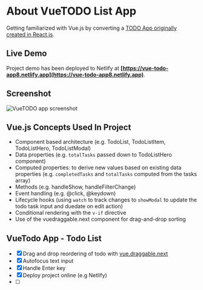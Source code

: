 # About VueTODO List App
Getting familiarized with Vue.js by converting a [TODO App originally created in React.js](https://github.com/dialeleven/react-todo-app-medium).

## Live Demo
Project demo has been deployed to Netlify at **[https://vue-todo-app8.netlify.app](https://vue-todo-app8.netlify.app)**.

## Screenshot
![VueTODO app screenshot](https://raw.githubusercontent.com/dialeleven/vue-todo-app/main/public/assets/screenshot_todo_app.png)

## Vue.js Concepts Used In Project
- Component based architecture (e.g. TodoList, TodoListItem, TodoListHero, TodoListModal)
- Data properties (e.g. `totalTasks` passed down to TodoListHero component)
- Computed properties: to derive new values based on existing data properties (e.g. `completedTasks` and `totalTasks` computed from the tasks array)
- Methods (e.g. handleShow, handleFilterChange)
- Event handling (e.g. @click, @keydown)
- Lifecycle hooks (using `watch` to track changes to `showModal` to update the todo task input and duedate on edit action)
- Conditional rendering with the `v-if` directive
- Use of the vuedraggable.next component for drag-and-drop sorting

## VueTodo App - Todo List
- [x] Drag and drop reordering of todo with [vue.draggable.next](https://github.com/SortableJS/vue.draggable.next)
- [x] Autofocus text input
- [x] Handle Enter key
- [x] Deploy project online (e.g Netlify)
- [ ] <script setup> version for all components vs <script>

## Recommended IDE Setup

[VSCode](https://code.visualstudio.com/) + [Volar](https://marketplace.visualstudio.com/items?itemName=Vue.volar) (and disable Vetur).

## Customize configuration

See [Vite Configuration Reference](https://vitejs.dev/config/).

## Project Setup

```sh
npm install
```

### Compile and Hot-Reload for Development

```sh
npm run dev
```

### Compile and Minify for Production

```sh
npm run build
```

